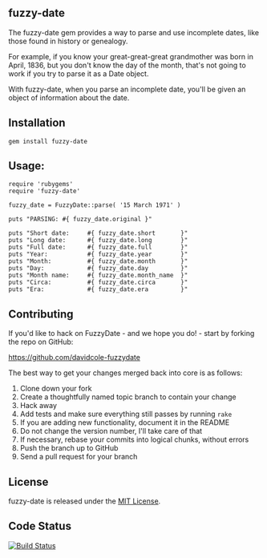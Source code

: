 ## fuzzy-date

The fuzzy-date gem provides a way to parse and use incomplete dates, like those found in history or genealogy.

For example, if you know your great-great-great grandmother was born in April, 1836, but you don't know the day of the month, that's not going to work if you try to parse it as a Date object.

With fuzzy-date, when you parse an incomplete date, you'll be given an object of information about the date.

## Installation

  `gem install fuzzy-date`

## Usage:

	require 'rubygems'
	require 'fuzzy-date'

	fuzzy_date = FuzzyDate::parse( '15 March 1971' )

	puts "PARSING: #{ fuzzy_date.original }"

	puts "Short date:     #{ fuzzy_date.short       }"
	puts "Long date:      #{ fuzzy_date.long        }"
	puts "Full date:      #{ fuzzy_date.full        }"
	puts "Year:           #{ fuzzy_date.year        }"
	puts "Month:          #{ fuzzy_date.month       }"
	puts "Day:            #{ fuzzy_date.day         }"
	puts "Month name:     #{ fuzzy_date.month_name  }"
	puts "Circa:          #{ fuzzy_date.circa       }"
	puts "Era:            #{ fuzzy_date.era         }"

## Contributing

If you'd like to hack on FuzzyDate - and we hope you do! - start by forking the repo on GitHub:

https://github.com/davidcole-fuzzydate

The best way to get your changes merged back into core is as follows:

1. Clone down your fork
1. Create a thoughtfully named topic branch to contain your change
1. Hack away
1. Add tests and make sure everything still passes by running `rake`
1. If you are adding new functionality, document it in the README
1. Do not change the version number, I'll take care of that
1. If necessary, rebase your commits into logical chunks, without errors
1. Push the branch up to GitHub
1. Send a pull request for your branch

## License

fuzzy-date is released under the [MIT License](http://www.opensource.org/licenses/MIT).

## Code Status

[![Build Status](https://travis-ci.org/davidcole/fuzzy-date.svg?branch=master)](https://travis-ci.org/davidcole/fuzzy-date)